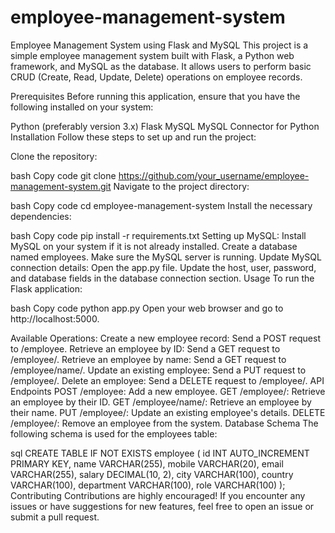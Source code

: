 # employee-management-system
Employee Management System using Flask and MySQL
This project is a simple employee management system built with Flask, a Python web framework, and MySQL as the database. It allows users to perform basic CRUD (Create, Read, Update, Delete) operations on employee records.

Prerequisites
Before running this application, ensure that you have the following installed on your system:

Python (preferably version 3.x)
Flask
MySQL
MySQL Connector for Python
Installation
Follow these steps to set up and run the project:

Clone the repository:

bash
Copy code
git clone https://github.com/your_username/employee-management-system.git
Navigate to the project directory:

bash
Copy code
cd employee-management-system
Install the necessary dependencies:

bash
Copy code
pip install -r requirements.txt
Setting up MySQL:
Install MySQL on your system if it is not already installed.
Create a database named employees.
Make sure the MySQL server is running.
Update MySQL connection details:
Open the app.py file.
Update the host, user, password, and database fields in the database connection section.
Usage
To run the Flask application:

bash
Copy code
python app.py
Open your web browser and go to http://localhost:5000.

Available Operations:
Create a new employee record: Send a POST request to /employee.
Retrieve an employee by ID: Send a GET request to /employee/<id>.
Retrieve an employee by name: Send a GET request to /employee/name/<name>.
Update an existing employee: Send a PUT request to /employee/<id>.
Delete an employee: Send a DELETE request to /employee/<id>.
API Endpoints
POST /employee: Add a new employee.
GET /employee/<id>: Retrieve an employee by their ID.
GET /employee/name/<name>: Retrieve an employee by their name.
PUT /employee/<id>: Update an existing employee's details.
DELETE /employee/<id>: Remove an employee from the system.
Database Schema
The following schema is used for the employees table:

sql
CREATE TABLE IF NOT EXISTS employee (
    id INT AUTO_INCREMENT PRIMARY KEY,
    name VARCHAR(255),
    mobile VARCHAR(20),
    email VARCHAR(255),
    salary DECIMAL(10, 2),
    city VARCHAR(100),
    country VARCHAR(100),
    department VARCHAR(100),
    role VARCHAR(100)
);
Contributing
Contributions are highly encouraged! If you encounter any issues or have suggestions for new features, feel free to open an issue or submit a pull request.

